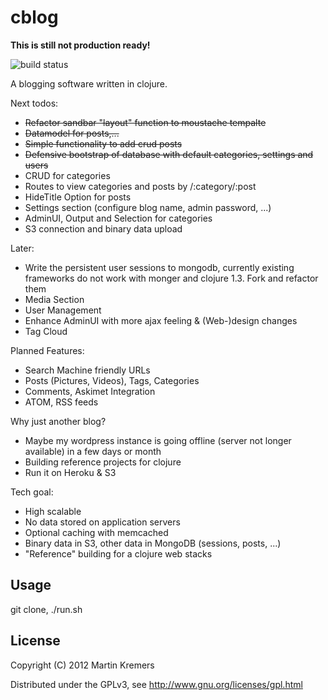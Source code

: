 # cblog
**This is still not production ready!**

![build status](https://secure.travis-ci.org/kremers/cblog.png?branch=master)

A blogging software written in clojure. 

Next todos:

* <del>Refactor sandbar "layout" function to moustache tempalte</del>
* <del>Datamodel for posts,...</del>
* <del>Simple functionality to add crud posts</del>
* <del>Defensive bootstrap of database with default categories, settings and users</del>
* CRUD for categories
* Routes to view categories and posts by /:category/:post
* HideTitle Option for posts
* Settings section (configure blog name, admin password, ...)
* AdminUI, Output and Selection for categories
* S3 connection and binary data upload

Later:

* Write the persistent user sessions to mongodb, currently existing frameworks do not work with monger and clojure 1.3. Fork and refactor them
* Media Section
* User Management
* Enhance AdminUI with more ajax feeling & (Web-)design changes
* Tag Cloud

Planned Features:

* Search Machine friendly URLs
* Posts (Pictures, Videos), Tags, Categories
* Comments, Askimet Integration
* ATOM, RSS feeds

Why just another blog?

* Maybe my wordpress instance is going offline (server not longer available) in a few days or month
* Building reference projects for clojure
* Run it on Heroku & S3

Tech goal:

* High scalable
* No data stored on application servers
* Optional caching with memcached
* Binary data in S3, other data in MongoDB (sessions, posts, ...)
* "Reference" building for a clojure web stacks

## Usage

git clone, ./run.sh

## License

Copyright (C) 2012 Martin Kremers

Distributed under the GPLv3, see http://www.gnu.org/licenses/gpl.html
